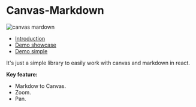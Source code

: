 # Canvas-Markdown

![canvas mardown](./md.gif)

* [Introduction](https://theguriev.github.io/canvas-markdown/?path=/story/introduction--page)
* [Demo showcase](https://theguriev.github.io/canvas-markdown/?path=/docs/canvas--showcase)
* [Demo simple](https://theguriev.github.io/canvas-markdown/?path=/docs/canvas--default-story)

It's just a simple library to easily work with canvas and markdown in react.

**Key feature:**
* Markdow to Canvas.
* Zoom.
* Pan.
